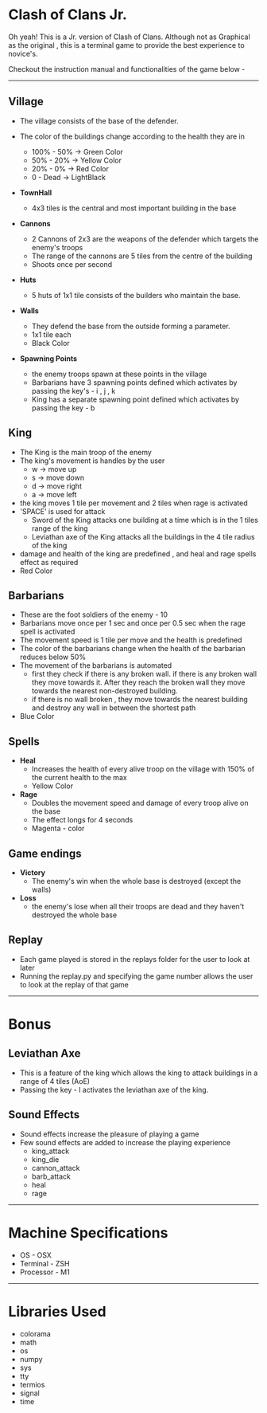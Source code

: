 # Clash of Clans Jr.

Oh yeah! This is a Jr. version of Clash of Clans. Although not as Graphical as the original , this is a terminal game to provide the best experience to novice's.

Checkout the instruction manual and functionalities of the game below -

---
## Village
- The village consists of the base of the defender.
- The color of the buildings change according to the health they are in 
    - 100% - 50% -> Green Color
    - 50% - 20% -> Yellow Color
    - 20% - 0% -> Red Color
    - 0 - Dead -> LightBlack 
- **TownHall** 
    - 4x3 tiles is the central and most important building in the base
- **Cannons** 
    - 2 Cannons of 2x3 are the weapons of the defender which targets the enemy's troops
    - The range of the cannons are 5 tiles from the centre of the building
    - Shoots once per second

- **Huts** 
    - 5 huts of 1x1 tile consists of the builders who maintain the base.

- **Walls**
    - They defend the base from the outside forming a parameter.
    - 1x1 tile each
    - Black Color

- **Spawning Points**
    - the enemy troops spawn at these points in the village
    - Barbarians have 3 spawning points defined which activates by passing the key's - i , j , k
    - King has a separate spawning point defined which activates by passing the key - b

## King
- The King is the main troop of the enemy
- The king's movement is handles by the user
    - w -> move up
    - s -> move down
    - d -> move right
    - a -> move left
- the king moves 1 tile per movement and 2 tiles when rage is activated
- 'SPACE' is used for attack 
    - Sword of the King attacks one building at a time which is in the 1 tiles range of the king
    - Leviathan axe of the King attacks all the buildings in the 4 tile radius of the king
- damage and health of the king are predefined , and heal and rage spells effect as required
- Red Color

## Barbarians
- These are the foot soldiers of the enemy - 10
- Barbarians move once per 1 sec and once per 0.5 sec when the rage spell is activated
- The movement speed is 1 tile per move and the health is predefined
- The color of the barbarians change when the health of the barbarian reduces below 50%
- The movement of the barbarians is automated
    - first they check if there is any broken wall. if there is any broken wall they move towards it. After they reach the broken wall they move towards the nearest non-destroyed building.
    - if there is no wall broken , they move towards the nearest building and destroy any wall in between the shortest path
- Blue Color

## Spells
- **Heal**
    - Increases the health of every alive troop on the village with 150% of the current health to the max
    - Yellow Color
- **Rage**
    - Doubles the movement speed and damage of every troop alive on the base 
    - The effect longs for 4 seconds
    - Magenta - color

## Game endings
- **Victory**
    - The enemy's win when the whole base is destroyed (except the walls)
- **Loss** 
    - the enemy's lose when all their troops are dead and they haven't destroyed the whole base
## Replay
- Each game played is stored in the replays folder for the user to look at later
- Running the replay.py and specifying the game number allows the user to look at the replay of that game

---

# Bonus

## Leviathan Axe
- This is a feature of the king which allows the king to attack buildings in a range of 4 tiles (AoE)
- Passing the key - l activates the leviathan axe of the king.

## Sound Effects
- Sound effects increase the pleasure of playing a game
- Few sound effects are added to increase the playing experience
    - king_attack
    - king_die
    - cannon_attack
    - barb_attack
    - heal
    - rage

---
# Machine Specifications
- OS - OSX
- Terminal - ZSH
- Processor - M1

--- 
# Libraries Used
- colorama
- math
- os
- numpy
- sys
- tty
- termios
- signal
- time



